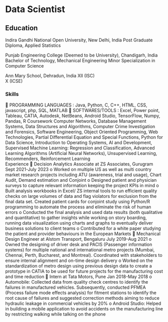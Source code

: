 # Data Scientist
## Education
Indira Gandhi National Open University, New Delhi, India
Post Graduate Diploma, Applied Statistics

Punjab Engineering College (Deemed to be University), Chandigarh, India
Bachelor of Technology, Mechanical Engineering
Minor Specialization in Computer Science

Ann Mary School, Dehradun, India
XII (ISC)	
X (ICSE)

### Skills
	PROGRAMMING LANGUAGES	:	Java, Python, C, C++, HTML, CSS, javascript, php, SQL, MATLAB
	SOFTWARES/TOOLS		:	Excel, Power point, Tableau, CATIA, Autodesk, NetBeans, Android
						Studio, TensorFlow, Numpy, Pandas, R
Coursework
Computer Networks, Database Management Systems, Data Structures and Algorithms, Computer Crime Investigation and Forensics, Software Engineering, Object Oriented Programming, Web Technologies, Partial Differential Equation and Special Functions, Python for Data Science, Introduction to Operating Systems, AI and Development, Supervised Machine Learning: Regression and Classification, Advanced Learning Algorithms (Artificial Neural Networks), Unsupervised Learning, Recommenders, Reinforcement Learning  
Experience
	Decision Analytics Associate at ZS Associates, Gurugram					        Sept 2021-July 2023
o	Worked on multiple US as well as multi country market research projects including ATU (awareness, trial and usage), Chart Audit, Demand estimation and Conjoint
o	Designed patient and physician surveys to capture relevant information keeping the project KPIs in mind
o	Built analysis workbooks in Excel/ ZS internal tools to run efficient quality checks on large volumes of data and flag violators for exclusion from the final data set. Created patient cards for conjoint study using Python/R programming to automate the process and eliminate the risk of human errors
o	Conducted the final analysis and used data results (both qualitative and quantitative) to gather insights while working on story boarding, running data visualization using charts and graphs to eventually deliver business solutions to client teams
o	Contributed for a white paper studying the patient and provider behaviours in the European Markets
	Mechanical Design Engineer at Alstom Transport, Bengaluru 				      July 2019-Aug 2021
o	Owned the designing of driver desk and PACIS (Passenger information systems) for multiple national and international metro projects (Mumbai, Chennai, Perth, Bucharest, and Montreal). Coordinated with stakeholders to ensure internal alignment and on-time design delivery
o	Worked on the standardization of metro design using previous design data to create a prototype in CATIA to be used for future projects for the manufacturing cost and time reduction
	Intern at Tata Motors, Pune								                              Jan 2018-May 2018
o	Automobile: Collected data from quality check centres to identify the failures in manufactured vehicles. Subsequently, conducted PFMEA (Process failure mode effects analysis) for fitment stations to identify the root cause of failures and suggested correction methods aiming to reduce hydraulic leakage in commercial vehicles by 20%
o	Android Studio: Helped in building a mobile application to avoid accidents on the manufacturing line by restricting walking while talking on the phone
